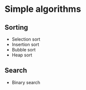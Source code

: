 # Simple algorithms

## Sorting

- Selection sort
- Insertion sort
- Bubble sort
- Heap sort

## Search

- Binary search
